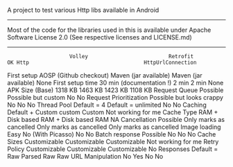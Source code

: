 A project to test various Http libs available in Android

-----
Most of the code for the libraries used in this is available under Apache Software License 2.0 (See respective licenses and LICENSE.md)

-----

						Volley							Retrofit					OK Http										HttpUrlConnection
First setup				AOSP (Github checkout)			Maven (jar available)		Maven (jar available)						None
First setup time		30 min (documentation !)		2 min						2 min										None
APK Size (Base)			1318 KB							1463 KB						1423 KB										1108 KB
Request Queue			Possible						Possible but custom			No											No
Request Prioritization	Possible but looks crappy		No							No											No
Thread Pool				Default = 4						Default = unlimited			No											No
Caching					Default + Custom				custom						Custom										Not working for me
Cache Type				RAM + Disk based				RAM + Disk based			RAM											NA
Cancellation			Possible						Only marks as cancelled		Only marks as cancelled						Only marks as cancelled
Image loading			Easy							No (With Picasso)			No 											No
Batch response 			Possible						No							No											No
Cache Sizes				Customizable					Customizable				Customizable								Not working for me
Retry Policy			Customizable					Customizable				Customizable								No
Responses				Default = Raw					Parsed						Raw											Raw
URL Manipulation		No								Yes							No											No

	
	